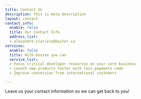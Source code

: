```yaml
---
title: Contact Us
description: this is meta description
layout: contact
contact_info:
  enable: false
  title: Our Contact Info
  address_list:
  - alexandre.clarizio@kaster.ca
services:
  enable: false
  title: With Gossas you can
  service_list:
  - Focus critical developer resources on your core business
  - Launch new products faster with less payments code
  - Improve conversion from international customers

---
```

Leave us your contact information so we can get back to you!